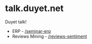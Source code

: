 # talk.duyet.net
Duyet talk!

* ERP - [/seminar-erp](http://talk.duyet.net/seminar-erp)
* Reviews Mining - [/reviews-sentiment](http://talk.duyet.net/reviews-sentiment)